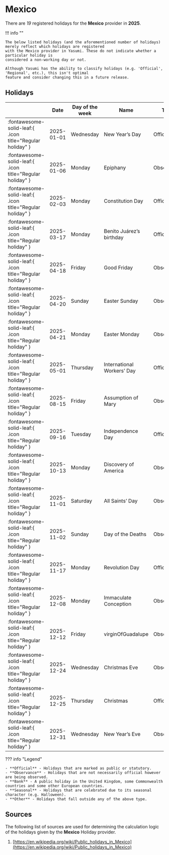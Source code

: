 # Mexico

There are _19_ registered holidays for the **Mexico** provider in **2025**.

!!! info ""

    The below listed holidays (and the aforementioned number of holidays) merely reflect which holidays are registered
    with the Mexico provider in Yasumi. These do not indicate whether a particular holiday is
    considered a non-working day or not.

    Although Yasumi has the ability to classify holidays (e.g. 'Official', 'Regional', etc.), this isn't optimal
    feature and consider changing this in a future release.

## Holidays

|     | Date | Day of the week | Name | Type |
| --- | ---- | --------------- | ---- | ---- |
| :fontawesome-solid-leaf:{ .icon title="Regular holiday" } | 2025-01-01 | Wednesday | New Year’s Day | Official |
| :fontawesome-solid-leaf:{ .icon title="Regular holiday" } | 2025-01-06 | Monday | Epiphany | Observance |
| :fontawesome-solid-leaf:{ .icon title="Regular holiday" } | 2025-02-03 | Monday | Constitution Day | Official |
| :fontawesome-solid-leaf:{ .icon title="Regular holiday" } | 2025-03-17 | Monday | Benito Juárez’s birthday | Official |
| :fontawesome-solid-leaf:{ .icon title="Regular holiday" } | 2025-04-18 | Friday | Good Friday | Observance |
| :fontawesome-solid-leaf:{ .icon title="Regular holiday" } | 2025-04-20 | Sunday | Easter Sunday | Observance |
| :fontawesome-solid-leaf:{ .icon title="Regular holiday" } | 2025-04-21 | Monday | Easter Monday | Observance |
| :fontawesome-solid-leaf:{ .icon title="Regular holiday" } | 2025-05-01 | Thursday | International Workers’ Day | Official |
| :fontawesome-solid-leaf:{ .icon title="Regular holiday" } | 2025-08-15 | Friday | Assumption of Mary | Observance |
| :fontawesome-solid-leaf:{ .icon title="Regular holiday" } | 2025-09-16 | Tuesday | Independence Day | Official |
| :fontawesome-solid-leaf:{ .icon title="Regular holiday" } | 2025-10-13 | Monday | Discovery of America | Observance |
| :fontawesome-solid-leaf:{ .icon title="Regular holiday" } | 2025-11-01 | Saturday | All Saints’ Day | Observance |
| :fontawesome-solid-leaf:{ .icon title="Regular holiday" } | 2025-11-02 | Sunday | Day of the Deaths | Observance |
| :fontawesome-solid-leaf:{ .icon title="Regular holiday" } | 2025-11-17 | Monday | Revolution Day | Official |
| :fontawesome-solid-leaf:{ .icon title="Regular holiday" } | 2025-12-08 | Monday | Immaculate Conception | Observance |
| :fontawesome-solid-leaf:{ .icon title="Regular holiday" } | 2025-12-12 | Friday | virginOfGuadalupe | Observance |
| :fontawesome-solid-leaf:{ .icon title="Regular holiday" } | 2025-12-24 | Wednesday | Christmas Eve | Observance |
| :fontawesome-solid-leaf:{ .icon title="Regular holiday" } | 2025-12-25 | Thursday | Christmas | Official |
| :fontawesome-solid-leaf:{ .icon title="Regular holiday" } | 2025-12-31 | Wednesday | New Year’s Eve | Observance |

??? info "Legend"

    - **Official** - Holidays that are marked as public or statutory.
    - **Observance** - Holidays that are not necessarily official however are being observed.
    - **Bank** - A public holiday in the United Kingdom, some Commonwealth countries and some other European countries.
    - **Seasonal** - Holidays that are celebrated due to its seasonal character (e.g. Halloween).
    - **Other** - Holidays that fall outside any of the above type.

## Sources

The following list of sources are used for determining the calculation logic of
the holidays given by the **Mexico** Holiday provider.


1. [https://en.wikipedia.org/wiki/Public_holidays_in_Mexico](https://en.wikipedia.org/wiki/Public_holidays_in_Mexico)
   
